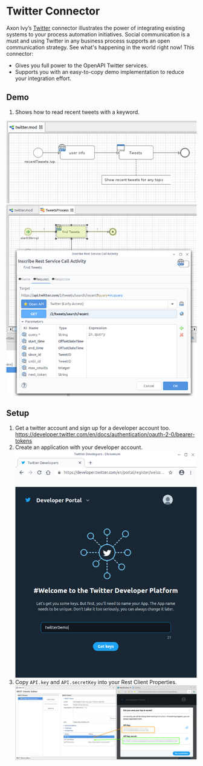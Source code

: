 # Twitter Connector
Axon Ivy’s [Twitter](https://twitter.com/) connector illustrates the power of
integrating existing systems to your process automation initiatives. Social
communication is a must and using Twitter in any business process supports an
open communication strategy. See what's happening in the world right now! This
connector:

- Gives you full power to the OpenAPI Twitter services.
- Supports you with an easy-to-copy demo implementation to reduce your
  integration effort.

## Demo

1. Shows how to read recent tweets with a keyword.

![read-tweets](doc/img/demo_readTweets.png)
![recent-tweets](doc/img/demo_tweetQuery.png)


## Setup

1. Get a twitter account and sign up for a developer account too.
https://developer.twitter.com/en/docs/authentication/oauth-2-0/bearer-tokens
2. Create an application with your developer account.
![create-app](doc/img/twitterDev_createApp.png)
3. Copy `API.key` and `API.secretKey` into your Rest Client Properties.
![save-keys](doc/img/twitterDev_copyKeys.png)
